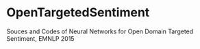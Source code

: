 # OpenTargetedSentiment
Souces and Codes of Neural Networks for Open Domain Targeted Sentiment, EMNLP 2015
